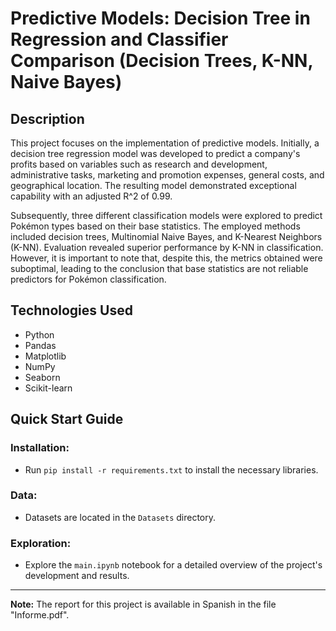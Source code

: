 # Predictive Models: Decision Tree in Regression and Classifier Comparison (Decision Trees, K-NN, Naive Bayes)

## Description

This project focuses on the implementation of predictive models. Initially, a decision tree regression model was developed to predict a company's profits based on variables such as research and development, administrative tasks, marketing and promotion expenses, general costs, and geographical location. The resulting model demonstrated exceptional capability with an adjusted R^2 of 0.99.

Subsequently, three different classification models were explored to predict Pokémon types based on their base statistics. The employed methods included decision trees, Multinomial Naive Bayes, and K-Nearest Neighbors (K-NN). Evaluation revealed superior performance by K-NN in classification. However, it is important to note that, despite this, the metrics obtained were suboptimal, leading to the conclusion that base statistics are not reliable predictors for Pokémon classification.


## Technologies Used

- Python
- Pandas
- Matplotlib
- NumPy
- Seaborn
- Scikit-learn

## Quick Start Guide

### Installation:

- Run `pip install -r requirements.txt` to install the necessary libraries.

### Data:

- Datasets are located in the `Datasets` directory.

### Exploration:

- Explore the `main.ipynb` notebook for a detailed overview of the project's development and results.

---

**Note:** The report for this project is available in Spanish in the file "Informe.pdf".